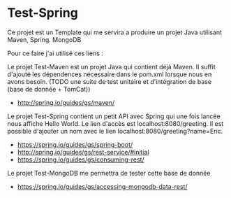 # Test-Spring

Ce projet est un Template qui me servira a produire un projet Java utilisant Maven, Spring. MongoDB 

Pour ce faire j'ai utilisé ces liens : 
   
Le projet Test-Maven est un projet Java qui contient déjà Maven. Il suffit d'ajouté les dépendences nécessaire dans le pom.xml lorsque nous en avons besoin. (TODO une suite de test unitaire et d'intégration de base (base de donnée + TomCat))
   - http://spring.io/guides/gs/maven/
   
Le projet Test-Spring contient un petit API avec Spring qui une fois lancée nous affiche Hello World. Le lien d'accès est localhost:8080/greeting. Il est possible d'ajouter un nom avec le lien localhost:8080/greeting?name=Eric. 
   - https://spring.io/guides/gs/spring-boot/
   - http://spring.io/guides/gs/rest-service/#initial
   - https://spring.io/guides/gs/consuming-rest/
   
Le projet Test-MongoDB me permettra de tester cette base de donnée
   - https://spring.io/guides/gs/accessing-mongodb-data-rest/
